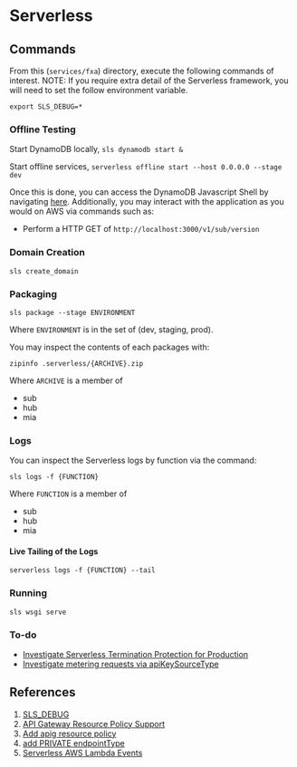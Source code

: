 # Serverless

## Commands

From this (`services/fxa`) directory, execute the following commands of interest.  NOTE:  If you require extra detail of the Serverless framework,
you will need to set the follow environment variable.

`export SLS_DEBUG=*`

### Offline Testing

Start DynamoDB locally, `sls dynamodb start &`

Start offline services, `serverless offline start --host 0.0.0.0 --stage dev`

Once this is done, you can access the DynamoDB Javascript Shell by
navigating [here](http://localhost:8000/shell/).  Additionally, you may interact with the application as you would on AWS via commands such as:
  * Perform a HTTP GET of `http://localhost:3000/v1/sub/version`

### Domain Creation

`sls create_domain`

### Packaging

`sls package --stage ENVIRONMENT`

Where `ENVIRONMENT` is in the set of (dev, staging, prod).

You may inspect the contents of each packages with:

`zipinfo .serverless/{ARCHIVE}.zip`

Where `ARCHIVE` is a member of

* sub
* hub
* mia

### Logs

You can inspect the Serverless logs by function via the command:

`sls logs -f {FUNCTION}`

Where `FUNCTION` is a member of

* sub
* hub
* mia

#### Live Tailing of the Logs

`serverless logs -f {FUNCTION} --tail`

### Running

`sls wsgi serve`

### To-do

* [Investigate Serverless Termination Protection for Production](https://www.npmjs.com/package/serverless-termination-protection)
* [Investigate metering requests via apiKeySourceType](https://serverless.com/framework/docs/providers/aws/events/apigateway/)

## References

1. [SLS_DEBUG](https://github.com/serverless/serverless/pull/1729/files)
2. [API Gateway Resource Policy Support](https://github.com/serverless/serverless/issues/4926)
3. [Add apig resource policy](https://github.com/serverless/serverless/pull/5071)
4. [add PRIVATE endpointType](https://github.com/serverless/serverless/pull/5080)
5. [Serverless AWS Lambda Events](https://serverless.com/framework/docs/providers/aws/events/)
